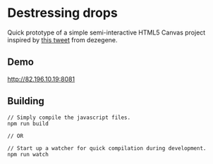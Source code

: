 # Destressing drops

Quick prototype of a simple semi-interactive HTML5 Canvas project inspired by [this tweet](https://twitter.com/dezegene/status/908724003728166912) from dezegene.

## Demo

http://82.196.10.19:8081

## Building

    // Simply compile the javascript files.
    npm run build

    // OR

    // Start up a watcher for quick compilation during development.
    npm run watch
